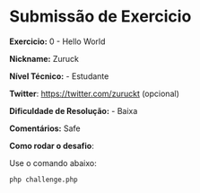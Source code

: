 # Submissão de Exercicio

**Exercicio:** 0 - Hello World

**Nickname:** Zuruck

**Nível Técnico:** - Estudante

**Twitter**: https://twitter.com/zuruckt (opcional)

**Dificuldade de Resolução:** - Baixa

**Comentários:** Safe

**Como rodar o desafio**: 

Use o comando abaixo: 
```bash
php challenge.php
```